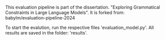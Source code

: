 This evaluation pipeline is part of the dissertation. "Exploring Grammatical Constraints in Large Language Models". 
It is forked from: babylm/evaluation-pipeline-2024

To start the evalution, run the respective files 'evaluation_model.py'. 
All results are saved in the folder: 'results'.